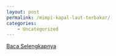 ```yaml
---
layout: post
permalink: /mimpi-kapal-laut-terbakar/
categories:
    - Uncategorized
---
```


[Baca Selengkapnya](/10)